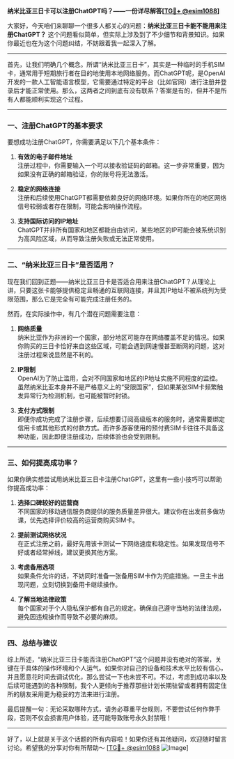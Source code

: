**纳米比亚三日卡可以注册ChatGPT吗？——一份详尽解答[[TG💪+ @esim1088](https://t.me/s/esim1088)]**

大家好，今天咱们来聊聊一个很多人都关心的问题：**纳米比亚三日卡能不能用来注册ChatGPT？** 这个问题看似简单，但实际上涉及到了不少细节和背景知识。如果你最近也在为这个问题纠结，不妨跟着我一起深入了解。

---

首先，让我们明确几个概念。所谓“纳米比亚三日卡”，其实是一种临时的手机SIM卡，通常用于短期旅行者在目的地使用本地网络服务。而ChatGPT呢，是OpenAI开发的一款人工智能语言模型，它需要通过特定的平台（比如官网）进行注册并登录后才能正常使用。那么，这两者之间到底有没有联系？答案是有的，但并不是所有人都能顺利实现这个过程。

---

### 一、注册ChatGPT的基本要求

要想成功注册ChatGPT，你需要满足以下几个基本条件：

1. **有效的电子邮件地址**  
   注册过程中，你需要输入一个可以接收验证码的邮箱。这一步非常重要，因为如果没有正确的邮箱验证，你的账号将无法激活。

2. **稳定的网络连接**  
   注册和后续使用ChatGPT都需要依赖良好的网络环境。如果你所在的地区网络信号较弱或者存在限制，可能会影响操作流程。

3. **支持国际访问的IP地址**  
   ChatGPT并非所有国家和地区都能自由访问，某些地区的IP可能会被系统识别为高风险区域，从而导致注册失败或无法正常使用。

---

### 二、“纳米比亚三日卡”是否适用？

现在我们回到正题——纳米比亚三日卡是否适合用来注册ChatGPT？从理论上讲，只要这张卡能够提供稳定且畅通的互联网连接，并且其IP地址不被系统列为受限范围，那么它是完全有可能完成注册任务的。

然而，在实际操作中，有几个潜在问题需要注意：

1. **网络质量**  
   纳米比亚作为非洲的一个国家，部分地区可能存在网络覆盖不足的情况。如果你购买的三日卡恰好来自这些区域，可能会遇到网速慢甚至断网的问题，这对注册过程来说显然是不利的。

2. **IP限制**  
   OpenAI为了防止滥用，会对不同国家和地区的IP地址实施不同程度的监控。虽然纳米比亚本身并不是严格意义上的“受限国家”，但如果某张SIM卡频繁触发异常行为检测机制，也可能被暂时封锁。

3. **支付方式限制**  
   即便你成功完成了注册步骤，后续想要订阅高级版本的服务时，通常需要绑定信用卡或其他形式的付款方式。而许多游客使用的预付费SIM卡往往不具备这种功能，因此即便注册成功，后续体验也会受到限制。

---

### 三、如何提高成功率？

如果你确实想尝试用纳米比亚三日卡注册ChatGPT，这里有一些小技巧可以帮助你提高成功率：

1. **选择口碑较好的运营商**  
   不同国家的移动通信服务商提供的服务质量差异很大。建议你在出发前多做功课，优先选择评价较高的运营商购买SIM卡。

2. **提前测试网络状况**  
   在正式注册之前，最好先用该卡测试一下网络速度和稳定性。如果发现信号不好或者经常掉线，建议更换其他方案。

3. **考虑备用选项**  
   如果条件允许的话，不妨同时准备一张备用SIM卡作为兜底措施。一旦主卡出现问题，立刻切换到备用卡继续操作。

4. **了解当地法律政策**  
   每个国家对于个人隐私保护都有自己的规定。确保自己遵守当地的法律法规，避免因违规操作而导致不必要的麻烦。

---

### 四、总结与建议

综上所述，“纳米比亚三日卡能否注册ChatGPT”这个问题并没有绝对的答案，关键在于具体的操作环境和个人运气。如果你对自己的设备和技术水平比较有信心，并且愿意花时间去调试优化，那么尝试一下也未尝不可。不过，考虑到成功率以及后续可能遇到的各种限制，我个人更倾向于推荐那些计划长期驻留或者拥有固定住所的朋友采用更为稳妥的方法来进行注册。

最后提醒一句：无论采取哪种方式，请务必尊重平台规则，不要尝试任何作弊手段，否则不仅会损害用户体验，还可能导致账号永久封禁哦！

---

好了，以上就是关于这个话题的所有内容啦！如果你还有其他疑问，欢迎随时留言讨论。希望我的分享对你有所帮助～ [[TG💪+ @esim1088](https://t.me/s/esim1088) ![Image](https://i.postimg.cc/4NQfJmqS/Snipaste-2025-05-13-00-14-12.png)]